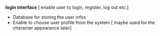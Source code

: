 **login interface** [ enable user to login, register, log out etc.]
- Database for storing the user infos
- Enable to choose user profile from the system [ maybe used for the character appearance later]

